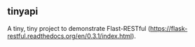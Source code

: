 ## tinyapi

A tiny, tiny project to demonstrate Flast-RESTful (https://flask-restful.readthedocs.org/en/0.3.1/index.html).